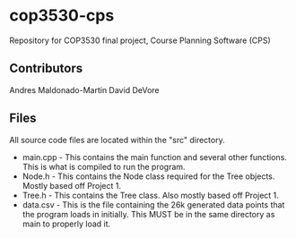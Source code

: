 # cop3530-cps
Repository for COP3530 final project, Course Planning Software (CPS)

## Contributors ##
Andres Maldonado-Martin
David DeVore

## Files ##
All source code files are located within the "src" directory.
* main.cpp - This contains the main function and several other functions. This is what is compiled to run the program.
* Node.h - This contains the Node class required for the Tree objects. Mostly based off Project 1.
* Tree.h - This contains the Tree class. Also mostly based off Project 1.
* data.csv - This is the file containing the 26k generated data points that the program loads in initially. This MUST be in the same directory as main to properly load it.
